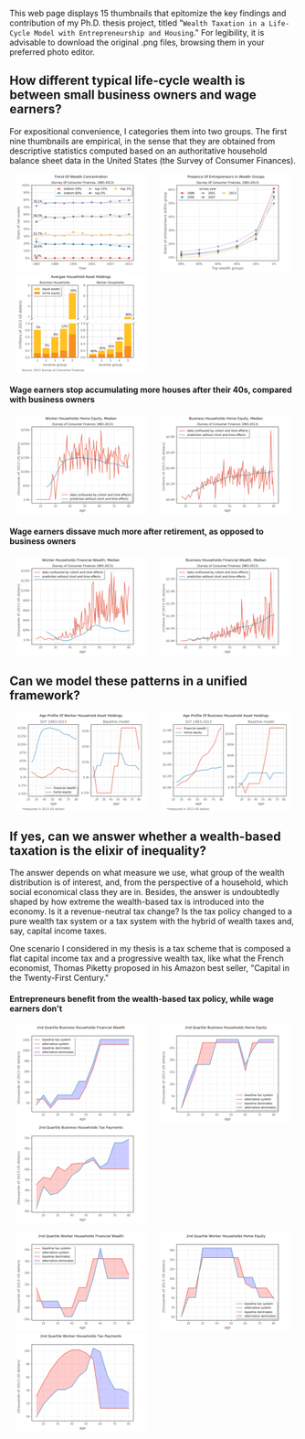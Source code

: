 This web page displays 15  thumbnails that epitomize the key findings and contribution of my Ph.D. thesis project, titled "`Wealth Taxation in a Life-Cycle Model with Entrepreneurship and Housing`." For legibility, it is advisable to download the original .png files, browsing them in your preferred photo editor.

## How different typical life-cycle wealth is between small business owners and wage earners? 

For expositional convenience, I categories them into two groups. The first nine thumbnails are empirical, in the sense that they are obtained from descriptive statistics computed based on an authoritative household balance sheet data in the United States (the Survey of Consumer Finances).

<p align="left">
  <img src="/Graphs/Trends_of_wealth_concentration.png" width="230" hspace="10" />
  <img src="/Graphs/Trends_of_share_of_entrepreneurs.png" width="230" hspace="10"/> 
  <img src="/Graphs/income_group_ent8wok.png" width="230" hspace="10"/>
</p>

#### Wage earners stop accumulating more houses after their 40s, compared with business owners

<p align="left">
  <img src="/Graphs/dhouses_2qt_wok.png" width="230" hspace="10"/>    
  <img src="/Graphs/dhouses_2qt_ent.png" width="230" hspace="10" />
</p>

#### Wage earners dissave much more after retirement, as opposed to business owners

<p align="left">    
  <img src="/Graphs/dnonhouses_2qt_wok.png" width="230" hspace="10"/> 
  <img src="/Graphs/dnonhouses_2qt_ent.png" width="230" hspace="10"/>
</p>

## Can we model these patterns in a unified framework?

<p align="left">
  <img src="/Graphs/wok_Q2_ModelvData.png" width="230" hspace="10" />
  <img src="/Graphs/ent_Q2_ModelvData.png" width="230" hspace="10"/> 
</p>


## If yes, can we answer whether a wealth-based taxation is  the elixir of inequality?

The answer depends on what measure we use, what group of the wealth distribution is of interest, and, from the perspective of a household, which social economical class they are in. Besides, the answer is undoubtedly shaped by how extreme the wealth-based tax is introduced into the economy. Is it a revenue-neutral tax change? Is the tax policy changed to a pure wealth tax system or a tax system with the hybrid of wealth taxes and, say, capital income taxes. 

One scenario I considered in my thesis is a tax scheme that is composed a flat capital income tax and a progressive wealth tax, like what the French economist, Thomas Piketty proposed in his Amazon best seller, "Capital in the Twenty-First Century."

#### Entrepreneurs benefit from the wealth-based tax policy, while wage earners don't

<p float="left">
  <img src="/Graphs/ent_ast_Q2_sys_compare.png" width="230" hspace="10" />
  <img src="/Graphs/ent_hom_Q2_sys_compare.png" width="230" hspace="10"/> 
  <img src="/Graphs/ent_ttx_Q2_sys_compare.png" width="230" hspace="10"/>
</p>

<p float="left">
  <img src="/Graphs/wok_ast_Q2_sys_compare.png" width="230" hspace="10" />
  <img src="/Graphs/wok_hom_Q2_sys_compare.png" width="230" hspace="10"/> 
  <img src="/Graphs/wok_ttx_Q2_sys_compare.png" width="230" hspace="10"/>
</p>

